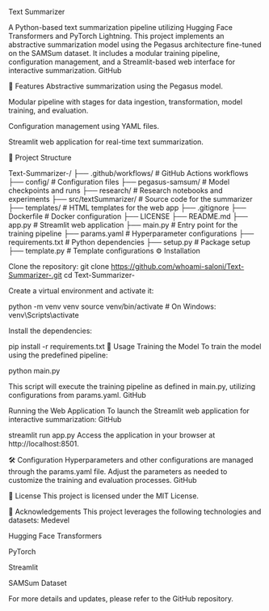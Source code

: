 Text Summarizer

A Python-based text summarization pipeline utilizing Hugging Face Transformers and PyTorch Lightning. This project implements an abstractive summarization model using the Pegasus architecture fine-tuned on the SAMSum dataset. It includes a modular training pipeline, configuration management, and a Streamlit-based web interface for interactive summarization.
GitHub

🚀 Features
Abstractive summarization using the Pegasus model.

Modular pipeline with stages for data ingestion, transformation, model training, and evaluation.

Configuration management using YAML files.

Streamlit web application for real-time text summarization.



📁 Project Structure


Text-Summarizer-/
├── .github/workflows/         # GitHub Actions workflows
├── config/                    # Configuration files
├── pegasus-samsum/            # Model checkpoints and runs
├── research/                  # Research notebooks and experiments
├── src/textSummarizer/        # Source code for the summarizer
├── templates/                 # HTML templates for the web app
├── .gitignore
├── Dockerfile                 # Docker configuration
├── LICENSE
├── README.md
├── app.py                     # Streamlit web application
├── main.py                    # Entry point for the training pipeline
├── params.yaml                # Hyperparameter configurations
├── requirements.txt           # Python dependencies
├── setup.py                   # Package setup
├── template.py                # Template configurations
⚙️ Installation


Clone the repository:
git clone https://github.com/whoami-saloni/Text-Summarizer-.git
cd Text-Summarizer-

Create a virtual environment and activate it:


python -m venv venv
source venv/bin/activate  # On Windows: venv\Scripts\activate


Install the dependencies:

pip install -r requirements.txt
🧪 Usage
Training the Model
To train the model using the predefined pipeline:


python main.py

This script will execute the training pipeline as defined in main.py, utilizing configurations from params.yaml.
GitHub

Running the Web Application
To launch the Streamlit web application for interactive summarization:
GitHub


streamlit run app.py
Access the application in your browser at http://localhost:8501.

🛠️ Configuration
Hyperparameters and other configurations are managed through the params.yaml file. Adjust the parameters as needed to customize the training and evaluation processes.
GitHub


📄 License
This project is licensed under the MIT License.

🙌 Acknowledgements
This project leverages the following technologies and datasets:
Medevel

Hugging Face Transformers

PyTorch

Streamlit

SAMSum Dataset

For more details and updates, please refer to the GitHub repository.



